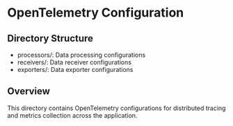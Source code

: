 # OpenTelemetry Configuration

## Directory Structure

- processors/: Data processing configurations
- receivers/: Data receiver configurations
- exporters/: Data exporter configurations

## Overview

This directory contains OpenTelemetry configurations for distributed tracing
and metrics collection across the application.
